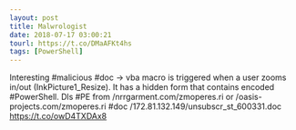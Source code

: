```yaml
---
layout: post
title: Malwrologist
date: 2018-07-17 03:00:21
tourl: https://t.co/DMaAFKt4hs
tags: [PowerShell]
---
```

Interesting #malicious #doc -&gt; vba macro is triggered when a user zooms  in/out (InkPicture1_Resize). It has a hidden form that contains encoded  #PowerShell. Dls #PE from /nrrgarment.com/zmoperes.ri  or  /oasis-projects.com/zmoperes.ri
#doc /172.81.132.149/unsubscr_st_600331.doc https://t.co/owD4TXDAx8